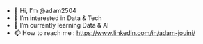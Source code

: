 - 👋 Hi, I’m @adam2504
- 👀 I’m interested in Data & Tech
- 🌱 I’m currently learning Data & AI
- 📫 How to reach me : https://www.linkedin.com/in/adam-jouini/

<!---
adam2504/adam2504 is a ✨ special ✨ repository because its `README.md` (this file) appears on your GitHub profile.
You can click the Preview link to take a look at your changes.
--->
